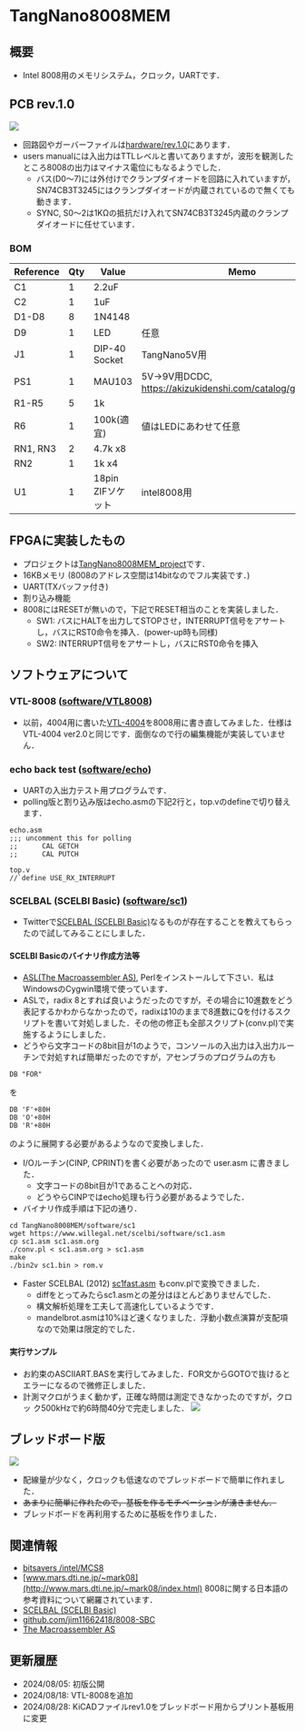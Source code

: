# TangNano8008MEM
## 概要
- Intel 8008用のメモリシステム，クロック，UARTです．

## PCB rev.1.0
![](../../images/tangnano8008mem_pcb.jpg)
- 回路図やガーバーファイルは[hardware/rev.1.0](hardware/rev.1.0/)にあります．
- users manualには入出力はTTLレベルと書いてありますが，波形を観測したところ8008の出力はマイナス電位にもなるようでした．
  - バス(D0〜7)には外付けでクランプダイオードを回路に入れていますが，SN74CB3T3245にはクランプダイオードが内蔵されているので無くても動きます．
  - SYNC, S0〜2は1KΩの抵抗だけ入れてSN74CB3T3245内蔵のクランプダイオードに任せています．
### BOM
|Reference          |Qty| Value          |Memo |
|-------------------|---|----------------|-----|
|C1                 |1  |2.2uF           |     |
|C2                 |1  |1uF             |     |
|D1-D8              |8  |1N4148          |     |
|D9                 |1  | LED      |任意     |
|J1                 |1  | DIP-40 Socket  |TangNano5V用|
|PS1                |1  |MAU103          |5V→9V用DCDC,  https://akizukidenshi.com/catalog/g/g112176/ |
|R1-R5              |5  | 1k             |     |
|R6                 |1  | 100k(適宜)     | 値はLEDにあわせて任意|
|RN1, RN3           |2  | 4.7k x8       |     |
|RN2                |1  | 1k x4          |     |
|U1                 |1  | 18pin ZIFソケット |  intel8008用|

## FPGAに実装したもの
- プロジェクトは[TangNano8008MEM_project](TangNano8008MEM_project)です．
- 16KBメモリ (8008のアドレス空間は14bitなのでフル実装です．)
- UART(TXバッファ付き)
- 割り込み機能
- 8008にはRESETが無いので，下記でRESET相当のことを実装しました．
  - SW1: バスにHALTを出力してSTOPさせ，INTERRUPT信号をアサートし，バスにRST0命令を挿入．(power-up時も同様)
  - SW2: INTERRUPT信号をアサートし，バスにRST0命令を挿入

## ソフトウェアについて
### VTL-8008 ([software/VTL8008](software/VTL8008))
- 以前，4004用に書いた[VTL-4004](https://github.com/ryomuk/VTL4004)を8008用に書き直してみました．仕様はVTL-4004 ver2.0と同じです．面倒なので行の編集機能が実装していません．

### echo back test ([software/echo](software/echo))
- UARTの入出力テスト用プログラムです．
- polling版と割り込み版はecho.asmの下記2行と，top.vのdefineで切り替えます．
```
echo.asm
;;; uncomment this for polling
;;  	CAL GETCH
;;  	CAL PUTCH

top.v
//`define USE_RX_INTERRUPT
```

### SCELBAL (SCELBI Basic) ([software/sc1](software/sc1))
- Twitterで[SCELBAL (SCELBI Basic)](https://www.willegal.net/scelbi/scelbal.html)なるものが存在することを教えてもらったので試してみることにしました．

#### SCELBI Basicのバイナリ作成方法等
- [ASL(The Macroassembler AS)](http://john.ccac.rwth-aachen.de:8000/as/), Perlをインストールして下さい．私はWindowsのCygwin環境で使っています．
- ASLで，radix 8とすれば良いようだったのですが，その場合に10進数をどう表記するかわからなかったので，radixは10のままで8進数にQを付けるスクリプトを書いて対処しました．その他の修正も全部スクリプト(conv.pl)で実施するようにしました．
- どうやら文字コードの8bit目が1のようで，コンソールの入出力は入出力ルーチンで対処すれば簡単だったのですが，アセンブラのプログラムの方も
```
DB "FOR"
```
を
```
DB 'F'+80H
DB 'O'+80H
DB 'R'+80H
```
のように展開する必要があるようなので変換しました．
- I/Oルーチン(CINP, CPRINT)を書く必要があったので user.asm に書きました．
  - 文字コードの8bit目が1であることへの対応．
  - どうやらCINPではecho処理も行う必要があるようでした．
- バイナリ作成手順は下記の通り．
```
cd TangNano8008MEM/software/sc1
wget https://www.willegal.net/scelbi/software/sc1.asm
cp sc1.asm sc1.asm.org
./conv.pl < sc1.asm.org > sc1.asm
make
./bin2v sc1.bin > rom.v
```
- Faster SCELBAL (2012) [sc1fast.asm](https://www.willegal.net/scelbi/software/sc1fast.asm) もconv.plで変換できました．
  - diffをとってみたらsc1.asmとの差分はほとんどありませんでした．
  - 構文解析処理を工夫して高速化しているようです．
  - mandelbrot.asmは10%ほど速くなりました．浮動小数点演算が支配項なので効果は限定的でした．

#### 実行サンプル
- お約束のASCIIART.BASを実行してみました．FOR文からGOTOで抜けるとエラーになるので微修正しました．
- 計測マクロがうまく動かず，正確な時間は測定できなかったのですが，クロッ
ク500kHzで約6時間40分で完走しました．
![](../../images/asciiart_8008.png)

## ブレッドボード版
![](../../images/tangnano8008mem.jpg)
- 配線量が少なく，クロックも低速なのでブレッドボードで簡単に作れました．
 - ~~あまりに簡単に作れたので，基板を作るモチベーションが湧きません．~~
 - ブレッドボードを再利用するために基板を作りました．

## 関連情報
- [bitsavers /intel/MCS8](http://www.bitsavers.org/components/intel/MCS8/)
- [www.mars.dti.ne.jp/~mark08](http://www.mars.dti.ne.jp/~mark08/index.html) 8008に関する日本語の参考資料について網羅されています．
- [SCELBAL (SCELBI Basic)](https://www.willegal.net/scelbi/scelbal.html)
- [github.com/jim11662418/8008-SBC](https://github.com/jim11662418/8008-SBC)
- [The Macroassembler AS](http://john.ccac.rwth-aachen.de:8000/as/)

## 更新履歴
- 2024/08/05: 初版公開
- 2024/08/18: VTL-8008を追加
- 2024/08/28: KiCADファイルrev1.0をブレッドボード用からプリント基板用に変更


